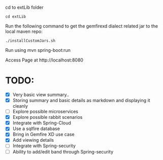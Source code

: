 cd to extLib folder

`cd extLib`

Run the following command to get the gemfirexd dialect related jar to the local maven repo:

`./installCustomJars.sh`

Run using mvn spring-boot:run

Access Page at http://localhost:8080


TODO:
=====
- [X] Very basic view summary..
- [X] Storing summary and basic details as markdown and displaying it cleanly
- [ ] Explore possible microservices
- [X] Explore possible rabbit scenarios
- [X] Integrate with Spring-Cloud
- [X] Use a sqlfire database
- [X] Bring in Gemfire XD use case
- [X] Add viewing details
- [ ] Integrate with Spring-security
- [ ] Ability to add/edit band through Spring-security
